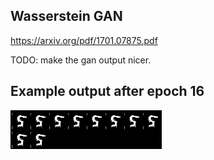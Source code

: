 ## Wasserstein GAN

https://arxiv.org/pdf/1701.07875.pdf

TODO: make the gan output nicer. 

## Example output after epoch 16
![Output](imgs/img_16.png)
